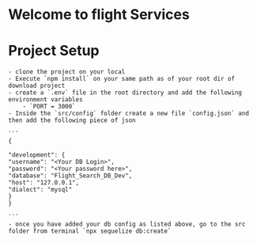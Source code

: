 # Welcome to flight Services

# Project Setup

    - clone the project on your local
    - Execute `npm install` on your same path as of your root dir of download project
    - create a `.env` file in the root directory and add the following environment variables
        - `PORT = 3000`
    - Inside the `src/config` folder create a new file `config.json` and then add the following piece of json

    ```
    {

    "development": {
    "username": "<Your DB Login>",
    "password": "<Your password here>",
    "database": "Flight_Search_DB_Dev",
    "host": "127.0.0.1",
    "dialect": "mysql"
    }
    }

    ```
    - once you have added your db config as listed above, go to the src folder from terminal `npx sequelize db:create`